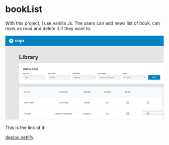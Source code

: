 # bookList

With this project, I use vanilla Js. The users can add news list of book, can mark as read and delete it if they want to.

![screenshoot](./images/booklist.png)

This is the link of it:

[deploy netlify](https://book-lists-petah.netlify.app/)